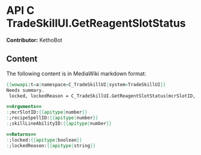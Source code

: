 # API C TradeSkillUI.GetReagentSlotStatus

**Contributor:** KethoBot

## Content

The following content is in MediaWiki markdown format:

```mediawiki
{{wowapi|t=a|namespace=C_TradeSkillUI|system=TradeSkillUI}}
Needs summary.
 locked, lockedReason = C_TradeSkillUI.GetReagentSlotStatus(mcrSlotID, recipeSpellID, skillLineAbilityID)

==Arguments==
:;mcrSlotID:{{apitype|number}}
:;recipeSpellID:{{apitype|number}}
:;skillLineAbilityID:{{apitype|number}}

==Returns==
:;locked:{{apitype|boolean}}
:;lockedReason:{{apitype|string}}
```